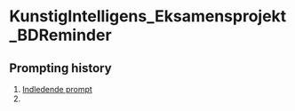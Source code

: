 # KunstigIntelligens_Eksamensprojekt_BDReminder
## Prompting history
1. [Indledende prompt](https://chatgpt.com/share/dc11506d-26ab-40f1-ba88-8334cb481dd5)
2. 
